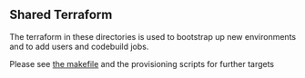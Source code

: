 ## Shared Terraform

The terraform in these directories is used to bootstrap up new environments and to add users and codebuild jobs.

Please see [the makefile](../Makefile) and the provisioning scripts for further targets

